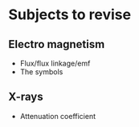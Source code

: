 # Subjects to revise

## Electro magnetism
* Flux/flux linkage/emf
* The symbols

## X-rays
* Attenuation coefficient
